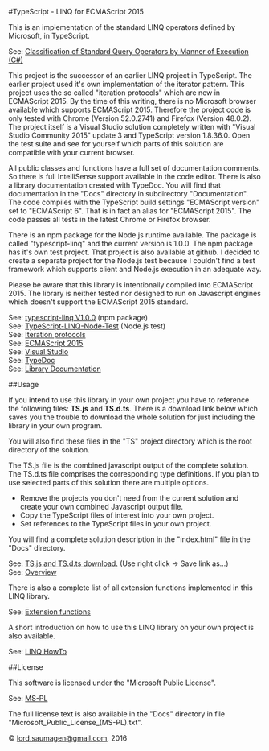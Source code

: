 #TypeScript - LINQ for ECMAScript 2015

This is an implementation of the standard LINQ operators defined by Microsoft, in TypeScript.

See: [Classification of Standard Query Operators by Manner of Execution (C#)](https://msdn.microsoft.com/en-us/library/mt693095.aspx)

This project is the successor of an earlier LINQ project in TypeScript. The earlier project used it's own implementation of the iterator pattern. This project uses the so called "iteration protocols" which are new in ECMAScript 2015. By the time of this writing, there is no Microsoft browser available which supports ECMAScript 2015. Therefore the project code is only tested with Chrome (Version 52.0.2741) and Firefox (Version 48.0.2).
The project itself is a Visual Studio solution completely written with "Visual Studio Community 2015" update 3 and TypeScript version 1.8.36.0.
Open the test suite and see for yourself which parts of this solution are compatible with your current browser.

All public classes and functions have a full set of documentation comments. So there is full IntelliSense support available in the code editor. There is also a library documentation created with TypeDoc. You will find that documentation in the "Docs" directory in subdirectory "Documentation".
The code compiles with the TypeScript build settings "ECMAScript version" set to "ECMAScript 6". That is in fact an alias for "ECMAScript 2015". The code passes all tests in the latest Chrome or Firefox browser. 

There is an npm package for the Node.js runtime available. The package is called "typescript-linq" and the current version is 1.0.0. The npm package has it's own test project. That project is also available at github. 
I decided to create a separate project for the Node.js test because I couldn't find a test framework which supports client and Node.js execution in an adequate way. 

Please be aware that this library is intentionally compiled into ECMAScript 2015. The library is neither tested nor designed to run on Javascript engines which doesn't support the ECMAScript 2015 standard. 

See: [typescript-linq V1.0.0](https://www.npmjs.com/package/typescript-linq) (npm package)   
See: [TypeScript-LINQ-Node-Test](https://github.com/lord-saumagen/TypeScript-LINQ-Node-Test) (Node.js test)   
See: [Iteration protocols](https://developer.mozilla.org/en-US/docs/Web/JavaScript/Reference/Iteration_protocols)   
See: [ECMAScript 2015](http://www.ecma-international.org/ecma-262/6.0/)   
See: [Visual Studio](https://www.visualstudio.com)   
See: [TypeDoc](https://github.com/TypeStrong/typedoc)   
See: [Library Dcoumentation](https://lord-saumagen.github.io/TypeScript-LINQ/Documentation/index.html)

##Usage

If you intend to use this library in your own project you have to reference the following files: **TS.js** and **TS.d.ts**. There is a download link below which saves you the trouble to download the whole solution for just including the library in your own program. 

You will also find these files in the "TS" project directory which is the root directory of the solution.

The TS.js file is the combined javascript output of the complete solution. The TS.d.ts file comprises the corresponding type definitions. If you plan to use selected parts of this solution there are multiple options. 

* Remove the projects you don't need from the current solution and create your own combined Javascript output file.
* Copy the TypeScript files of interest into your own project.
* Set references to the TypeScript files in your own project.

You will find a complete solution description in the "index.html" file in the "Docs" directory.

See: [TS.js and TS.d.ts download.](./TS.zip) (Use right click -> Save link as...)   
See: [Overview](https://lord-saumagen.github.io/TypeScript-LINQ/)

There is also a complete list of all extension functions implemented in this LINQ library.

See: [Extension functions](https://lord-saumagen.github.io/TypeScript-LINQ/ExtensionFunctions.html)

A short introduction on how to use this LINQ library on your own project is also available.

See: [LINQ HowTo](https://lord-saumagen.github.io/TypeScript-LINQ/LINQ_HowTo.html)


##License

This software is licensed under the "Microsoft Public License".

See: [MS-PL](https://opensource.org/licenses/MS-PL")

The full license text is also available in the "Docs" directory in file "Microsoft\_Public\_License\_(MS-PL).txt".

&copy; lord.saumagen@gmail.com, 2016 

